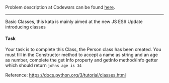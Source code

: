 Problem description at Codewars can be found
[here](https://www.codewars.com/kata/55a144eff5124e546400005a/train/python).

-------------

Basic Classes, this kata is mainly aimed at the new JS ES6 Update introducing classes

#### Task
Your task is to complete this Class, the Person class has been created. You must fill in the
Constructor method to accept a name as string and an age as number, complete the get Info property
and getInfo method/Info getter which should return `johns age is 34`
<br>

Reference: https://docs.python.org/3/tutorial/classes.html
